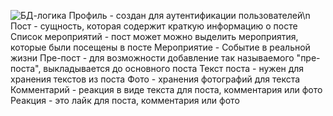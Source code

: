 ![БД-логика](https://github.com/user-attachments/assets/96b3af01-e53a-4a21-bb3d-73e664fd9fcd)
Профиль - создан для аутентификации пользователей\n
Пост - сущность, которая содержит краткую информацию о посте
Список мероприятий - пост может можно выделить мероприятия, которые были посещены в посте
Мероприятие - Событие в реальной жизни
Пре-пост - для возможности добавление так называемого "пре-поста", выкладывается до основного поста
Текст поста - нужен для хранения текстов из поста
Фото - хранения фотографий для текста
Комментарий - реакция в виде текста для поста, комментария или фото
Реакция - это лайк для поста, комментария или фото
